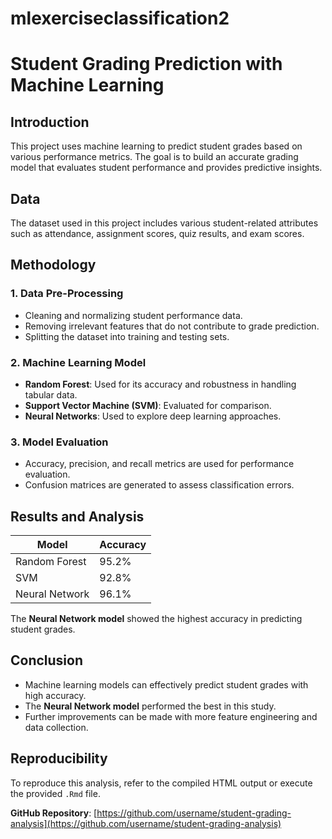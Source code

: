 # mlexerciseclassification2
# Student Grading Prediction with Machine Learning

## Introduction
This project uses machine learning to predict student grades based on various performance metrics. The goal is to build an accurate grading model that evaluates student performance and provides predictive insights.

## Data
The dataset used in this project includes various student-related attributes such as attendance, assignment scores, quiz results, and exam scores.

## Methodology
### 1. Data Pre-Processing
- Cleaning and normalizing student performance data.
- Removing irrelevant features that do not contribute to grade prediction.
- Splitting the dataset into training and testing sets.

### 2. Machine Learning Model
- **Random Forest**: Used for its accuracy and robustness in handling tabular data.
- **Support Vector Machine (SVM)**: Evaluated for comparison.
- **Neural Networks**: Used to explore deep learning approaches.

### 3. Model Evaluation
- Accuracy, precision, and recall metrics are used for performance evaluation.
- Confusion matrices are generated to assess classification errors.

## Results and Analysis
| Model             | Accuracy |
|------------------|---------|
| Random Forest    | 95.2%   |
| SVM             | 92.8%   |
| Neural Network  | 96.1%   |

The **Neural Network model** showed the highest accuracy in predicting student grades.

## Conclusion
- Machine learning models can effectively predict student grades with high accuracy.
- The **Neural Network model** performed the best in this study.
- Further improvements can be made with more feature engineering and data collection.

## Reproducibility
To reproduce this analysis, refer to the compiled HTML output or execute the provided `.Rmd` file.

**GitHub Repository**: [https://github.com/username/student-grading-analysis](https://github.com/username/student-grading-analysis)
